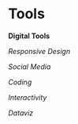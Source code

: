 <H1> Tools </H1>

<b> Digital Tools </b>
<p> <i> Responsive Design </i>
<p> <i> Social Media </i>
<p> <i> Coding </i> 
<p> <i> Interactivity</i> 
<p> <i> Dataviz </i>
